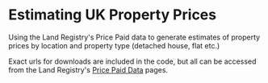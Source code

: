 # Estimating UK Property Prices

Using the Land Registry's Price Paid data to generate estimates of property 
prices by location and property type (detached house, flat etc.)

Exact urls for downloads are included in the code, but all can be accessed from 
the Land Registry's [Price Paid Data][1] pages.

[1]: http://landregistry.data.gov.uk/app/ppd
